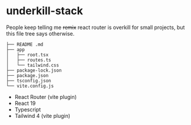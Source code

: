 # underkill-stack

People keep telling me ~~remix~~ react router is overkill for small projects, but this file tree says otherwise.

```
├── README .md
├── app
│   ├── root.tsx
│   ├── routes.ts
│   └── tailwind.css
├── package-lock.json
├── package.json
├── tsconfig.json
└── vite.config.js
```

- React Router (vite plugin)
- React 19
- Typescript
- Tailwind 4 (vite plugin)
